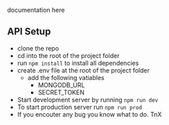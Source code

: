 documentation here

## **API Setup**

- clone the repo
- cd into the root of the project folder
- run `npm install` to install all dependencies
- create .env file at the root of the project folder
  - add the following vatiables
    - MONGODB_URL
    - SECRET_TOKEN
- Start development server by running `npm run dev `
- To start production server run `npm run prod `
- If you encouter any bug you know what to do. TnX
